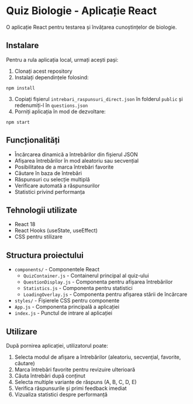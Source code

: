 # Quiz Biologie - Aplicație React

O aplicație React pentru testarea și învățarea cunoștințelor de biologie.

## Instalare

Pentru a rula aplicația local, urmați acești pași:

1. Clonați acest repository
2. Instalați dependințele folosind:
```
npm install
```
3. Copiați fișierul `intrebari_raspunsuri_direct.json` în folderul `public` și redenumiți-l în `questions.json`
4. Porniți aplicația în mod de dezvoltare:
```
npm start
```

## Funcționalități

- Încărcarea dinamică a întrebărilor din fișierul JSON
- Afișarea întrebărilor în mod aleatoriu sau secvențial
- Posibilitatea de a marca întrebări favorite
- Căutare în baza de întrebări
- Răspunsuri cu selecție multiplă
- Verificare automată a răspunsurilor
- Statistici privind performanța

## Tehnologii utilizate

- React 18
- React Hooks (useState, useEffect)
- CSS pentru stilizare

## Structura proiectului

- `components/` - Componentele React
  - `QuizContainer.js` - Containerul principal al quiz-ului
  - `QuestionDisplay.js` - Componenta pentru afișarea întrebărilor
  - `Statistics.js` - Componenta pentru statistici
  - `LoadingOverlay.js` - Componenta pentru afișarea stării de încărcare
- `styles/` - Fișierele CSS pentru componente
- `App.js` - Componenta principală a aplicației
- `index.js` - Punctul de intrare al aplicației

## Utilizare

După pornirea aplicației, utilizatorul poate:

1. Selecta modul de afișare a întrebărilor (aleatoriu, secvențial, favorite, căutare)
2. Marca întrebări favorite pentru revizuire ulterioară
3. Căuta întrebări după conținut
4. Selecta multiple variante de răspuns (A, B, C, D, E)
5. Verifica răspunsurile și primi feedback imediat
6. Vizualiza statistici despre performanță 